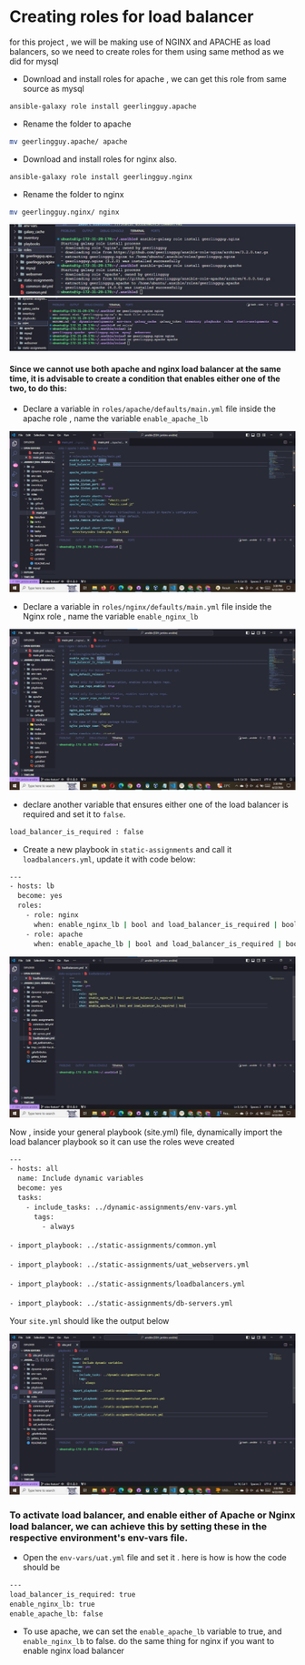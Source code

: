 # Creating roles for load balancer

for this project , we will be making use of NGINX and APACHE as load balancers, so we need to create roles for them using same method as we did for mysql

- Download and install roles for apache , we can get this role from same source as mysql

```bash
ansible-galaxy role install geerlingguy.apache
```

- Rename the folder to apache

```bash
mv geerlingguy.apache/ apache
```

- Download and install roles for nginx also.

```bash
ansible-galaxy role install geerlingguy.nginx
```

- Rename the folder to nginx

```bash
mv geerlingguy.nginx/ nginx
```

![](image/b4.jpg)
![](image/b5.jpg)

#### Since we cannot use both apache and nginx load balancer at the same time, it is advisable to create a condition that enables either one of the two, to do this:

- Declare a variable in `roles/apache/defaults/main.yml` file inside the apache role , name the variable `enable_apache_lb`

![](image/apache.jpg)

- Declare a variable in `roles/nginx/defaults/main.yml` file inside the Nginx role , name the variable `enable_nginx_lb`

![](image/nginx.jpg)

- declare another variable that ensures either one of the load balancer is required and set it to `false`.

```bash
load_balancer_is_required : false
```

- Create a new playbook in `static-assignments` and call it `loadbalancers.yml`, update it with code below:

```bash
---
- hosts: lb
  become: yes
  roles:
    - role: nginx
      when: enable_nginx_lb | bool and load_balancer_is_required | bool
    - role: apache
      when: enable_apache_lb | bool and load_balancer_is_required | bool
```

![](image/na.jpg)

Now , inside your general playbook (site.yml) file, dynamically import the load balancer playbook so it can use the roles weve created

```bash
---
- hosts: all
  name: Include dynamic variables
  become: yes
  tasks:
    - include_tasks: ../dynamic-assignments/env-vars.yml
      tags:
        - always

- import_playbook: ../static-assignments/common.yml

- import_playbook: ../static-assignments/uat_webservers.yml

- import_playbook: ../static-assignments/loadbalancers.yml

- import_playbook: ../static-assignments/db-servers.yml
```

Your `site.yml` should like the output below

![](image/site.jpg)

### To activate load balancer, and enable either of Apache or Nginx load balancer, we can achieve this by setting these in the respective environment's env-vars file.

- Open the `env-vars/uat.yml` file and set it . here is how is how the code should be

```bash
---
load_balancer_is_required: true
enable_nginx_lb: true
enable_apache_lb: false
```

- To use apache, we can set the `enable_apache_lb` variable to true, and `enable_nginx_lb` to false. do the same thing for nginx if you want to enable nginx load balancer
